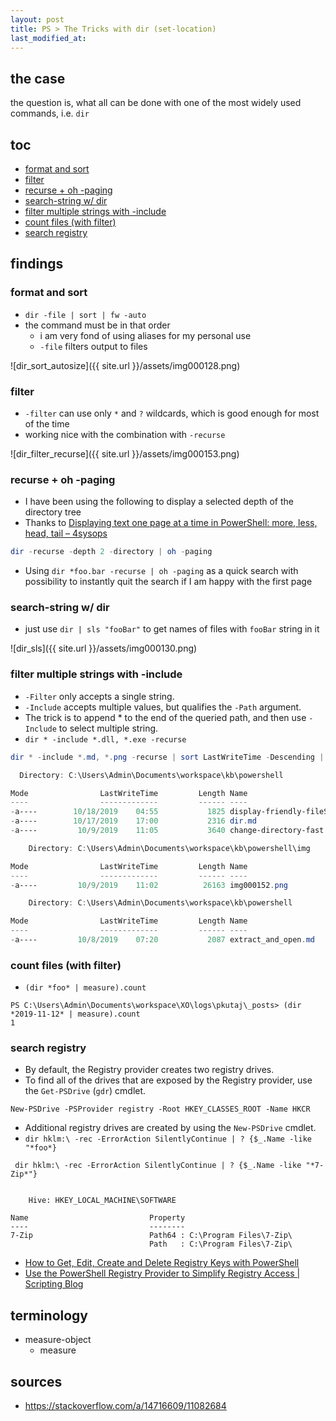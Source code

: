 ```yaml
---
layout: post
title: PS > The Tricks with dir (set-location)
last_modified_at: 
---
```

## the case	
the question is, what all can be done with one of the most widely used commands, i.e. `dir`

## toc
<!-- TOC -->

- [format and sort](#format-and-sort)
- [filter](#filter)
- [recurse + oh -paging](#recurse--oh--paging)
- [search-string w/ dir](#search-string-w-dir)
- [filter multiple strings with -include](#filter-multiple-strings-with--include)
- [count files (with filter)](#count-files-with-filter)
- [search registry](#search-registry)

<!-- /TOC -->

## findings
### format and sort
* `dir -file | sort | fw -auto`
* the command must be in that order
    * i am very fond of using aliases for my personal use
    * `-file` filters output to files

![dir_sort_autosize]({{ site.url }}/assets/img000128.png)


### filter
- `-filter` can use only `*` and `?` wildcards, which is good enough for most of the time
- working nice with the combination with `-recurse`

![dir_filter_recurse]({{ site.url }}/assets/img000153.png)

### recurse + oh -paging
* I have been using the following to display a selected depth of the directory tree
* Thanks to [Displaying text one page at a time in PowerShell: more, less, head, tail – 4sysops](https://4sysops.com/archives/displaying-text-one-page-at-a-time-in-powershell-more-less-head-tail/)
```powershell
dir -recurse -depth 2 -directory | oh -paging
```
* Using `dir *foo.bar -recurse | oh -paging` as a quick search with possibility to instantly quit the search if I am happy with the first page

### search-string w/ dir
* just use `dir | sls "fooBar"` to get names of files with `fooBar` string in it

![dir_sls]({{ site.url }}/assets/img000130.png) 

### filter multiple strings with -include
* `-Filter` only accepts a single string. 
* `-Include` accepts multiple values, but qualifies the `-Path` argument. 
* The trick is to append \* to the end of the queried path, and then use `-Include` to select multiple string. 
* `dir * -include *.dll, *.exe -recurse`

```powershell
dir * -include *.md, *.png -recurse | sort LastWriteTime -Descending | select -first 

  Directory: C:\Users\Admin\Documents\workspace\kb\powershell

Mode                LastWriteTime         Length Name
----                -------------         ------ ----
-a----        10/18/2019    04:55           1825 display-friendly-fileSize.md
-a----        10/17/2019    17:00           2316 dir.md
-a----         10/9/2019    11:05           3640 change-directory-fast.md

    Directory: C:\Users\Admin\Documents\workspace\kb\powershell\img

Mode                LastWriteTime         Length Name
----                -------------         ------ ----
-a----         10/9/2019    11:02          26163 img000152.png

    Directory: C:\Users\Admin\Documents\workspace\kb\powershell

Mode                LastWriteTime         Length Name
----                -------------         ------ ----
-a----         10/8/2019    07:20           2087 extract_and_open.md
```

### count files (with filter)
* `(dir *foo* | measure).count`
```plaintext
PS C:\Users\Admin\Documents\workspace\XO\logs\pkutaj\_posts> (dir *2019-11-12* | measure).count
1
```
### search registry
* By default, the Registry provider creates two registry drives. 
* To find all of the drives that are exposed by the Registry provider, use the `Get-PSDrive` (`gdr`) cmdlet. 

```
New-PSDrive -PSProvider registry -Root HKEY_CLASSES_ROOT -Name HKCR
```

* Additional registry drives are created by using the `New-PSDrive` cmdlet. 
* `dir hklm:\ -rec -ErrorAction SilentlyContinue | ? {$_.Name -like "*foo*}`

```
 dir hklm:\ -rec -ErrorAction SilentlyContinue | ? {$_.Name -like "*7-Zip*"}


    Hive: HKEY_LOCAL_MACHINE\SOFTWARE

Name                           Property
----                           --------
7-Zip                          Path64 : C:\Program Files\7-Zip\
                               Path   : C:\Program Files\7-Zip\
```

* [How to Get, Edit, Create and Delete Registry Keys with PowerShell](https://blog.netwrix.com/2018/09/11/how-to-get-edit-create-and-delete-registry-keys-with-powershell/)
* [Use the PowerShell Registry Provider to Simplify Registry Access | Scripting Blog](https://devblogs.microsoft.com/scripting/use-the-powershell-registry-provider-to-simplify-registry-access/)
## terminology
* measure-object
    * measure
 
## sources
* https://stackoverflow.com/a/14716609/11082684
